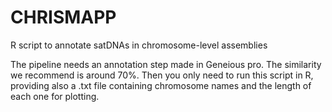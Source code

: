 # CHRISMAPP
R script to annotate satDNAs in chromosome-level assemblies


The pipeline needs an annotation step made in Geneious pro. The similarity we recommend is around 70%. Then you only need to run this script in R, providing also a .txt file containing chromosome names and the length of each one for plotting.
